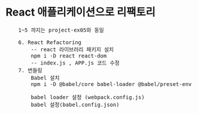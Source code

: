 # React 애플리케이션으로 리팩토리
<pre>
    1~5 까지는 project-ex05와 동일

    6. React Refactoring
        -- react 라이브러리 패키지 설치   
        npm i -D react react-dom   
        -- index.js , APP.js 코드 수정   
    7. 번들링
        Babel 설치
        npm i -D @babel/core babel-loader @babel/preset-env @babel/preset-react

        babel loader 설정 (webpack.config.js)   
        babel 설정(babel.config.json) 
</pre>
